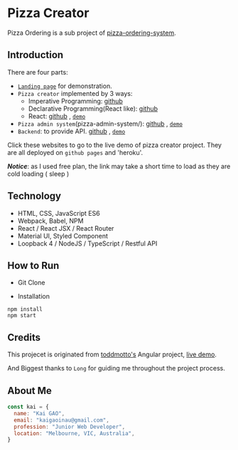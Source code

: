 # Pizza Creator

Pizza Ordering is a sub project of [pizza-ordering-system](https://github.com/shn2016/pizza-ordering-system).

## Introduction
There are four parts:
* [`Landing page`](https://github.com/shn2016/pizza-ordering-system/tree/master/landing-page) for demonstration.
* `Pizza creator` implemented by 3 ways:
  * Imperative Programming: [github](https://github.com/shn2016/pizza-ordering-system/tree/master/pizza-creator/Imperative%20Programming)
  * Declarative Programming(React like): [github](https://github.com/shn2016/pizza-ordering-system/tree/master/pizza-creator/Declarative%20Programming)
  * React: [github](https://github.com/shn2016/react-pizza-creator) , [`demo`](https://shn2016.github.io/react-pizza-creator/)
* `Pizza admin system`(pizza-admin-system/): [github](https://github.com/shn2016/pizza-creator-admin/) ,   [`demo`](https://shn2016.github.io/pizza-creator-admin/)
* `Backend`: to provide API.  [github](https://github.com/shn2016/kai-pizza-admin-api) ,  [`demo`](https://pizza-admin-api.herokuapp.com/explorer/)

Click these websites to go to the live demo of pizza creator project. They are all deployed on `github pages` and 'heroku'.

***Notice***: as I used free plan, the link may take a short time to load as they are cold loading ( sleep )


## Technology

* HTML, CSS, JavaScript ES6
* Webpack, Babel, NPM
* React / React JSX / React Router
* Material UI, Styled Component
* Loopback 4 / NodeJS / TypeScript / Restful API

## How to Run

* Git Clone

* Installation

```
npm install
npm start
```



## Credits

This projecet is originated from [toddmotto's](https://github.com/toddmotto) Angular project,  [live demo](https://toddmotto.com/angular-pizza-creator/).

And Biggest thanks to `Long` for guiding me throughout the project process.

## About Me

```javascript
const kai = {
  name: "Kai GAO",
  email: "kaigaoinau@gmail.com",
  profession: "Junior Web Developer",
  location: "Melbourne, VIC, Australia",
}
```
